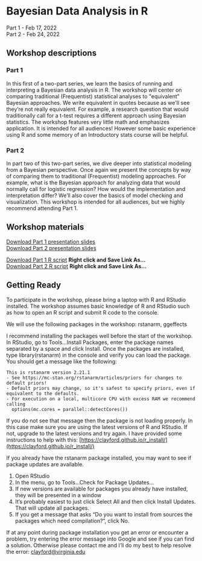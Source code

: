 # Bayesian Data Analysis in R   
Part 1 - Feb 17, 2022    
Part 2 - Feb 24, 2022   

## Workshop descriptions

### Part 1

In this first of a two-part series, we learn the basics of running and interpreting a Bayesian data analysis in R. The workshop will center on comparing traditional (Frequentist) statistical analyses to "equivalent" Bayesian approaches. We write equivalent in quotes because as we'll see they’re not really equivalent. For example, a research question that would traditionally call for a t-test requires a different approach using Bayesian statistics. The workshop features very little math and emphasizes application. It is intended for all audiences! However some basic experience using R and some memory of an Introductory stats course will be helpful.

### Part 2

In part two of this two-part series, we dive deeper into statistical modeling from a Bayesian perspective. Once again we present the concepts by way of comparing them to traditional (Frequentist) modeling approaches. For example, what is the Bayesian approach for analyzing data that would normally call for logistic regression? How would the implementation and interpretation differ? We’ll also cover the basics of model checking and visualization. This workshop is intended for all audiences, but we highly recommend attending Part 1.

## Workshop materials

[Download Part 1 presentation slides](https://github.com/clayford/BDA/raw/master/bda_pres_part_1.pdf)  
[Download Part 2 presentation slides](https://github.com/clayford/BDA/raw/master/bda_pres_part_2.pdf)

[Download Part 1 R script](https://github.com/clayford/BDA/raw/master/bda_part_1_script.R) **Right click and Save Link As...**   
[Download Part 2 R script](https://github.com/clayford/BDA/raw/master/bda_part_2_script.R) **Right click and Save Link As...**

## Getting Ready

To participate in the workshop, please bring a laptop with R and RStudio installed. The workshop assumes basic knowledge of R and RStudio such as how to open an R script and submit R code to the console. 

We will use the following packages in the workshop: rstanarm, ggeffects
 
I recommend installing the packages well before the start of the workshop. In RStudio, go to Tools…Install Packages, enter the package names separated by a space and click Install. Once the packages are installed, type library(rstanarm) in the console and verify you can load the package. You should get a message like the following:

```
This is rstanarm version 2.21.1
- See https://mc-stan.org/rstanarm/articles/priors for changes to default priors!
- Default priors may change, so it's safest to specify priors, even if equivalent to the defaults.
- For execution on a local, multicore CPU with excess RAM we recommend calling
  options(mc.cores = parallel::detectCores())
```

If you do not see that message then the package is not loading properly. In this case make sure you are using the latest versions of R and RStudio. If not, upgrade to the latest versions and try again. I have provided some instructions to help with this: [https://clayford.github.io/r_install/](https://clayford.github.io/r_install/)

If you already have the rstanarm package installed, you may want to see if package updates are available. 

1.	Open RStudio
2.	In the menu, go to Tools…Check for Package Updates…
3.	If new versions are available for packages you already have installed, they will be presented in a window 
4.	It’s probably easiest to just click Select All and then click Install Updates. That will update all packages.
5.	If you get a message that asks “Do you want to install from sources the packages which need compilation?”, click No.

If at any point during package installation you get an error or encounter a problem, try entering the error message into Google and see if you can find a solution. Otherwise please contact me and I’ll do my best to help resolve the error: clayford@virginia.edu    
 
